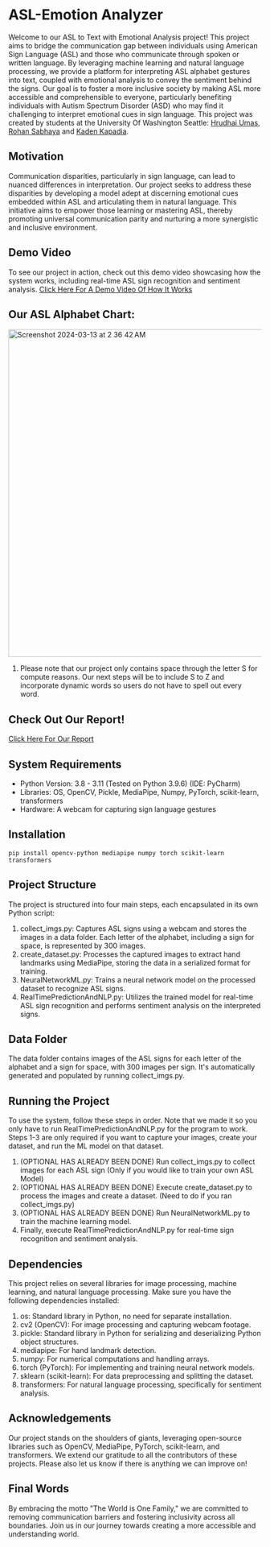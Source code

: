 # ASL-Emotion Analyzer

Welcome to our ASL to Text with Emotional Analysis project! This project aims to bridge the communication gap between individuals using American Sign Language (ASL) and those who communicate through spoken or written language. By leveraging machine learning and natural language processing, we provide a platform for interpreting ASL alphabet gestures into text, coupled with emotional analysis to convey the sentiment behind the signs. Our goal is to foster a more inclusive society by making ASL more accessible and comprehensible to everyone, particularly benefiting individuals with Autism Spectrum Disorder (ASD) who may find it challenging to interpret emotional cues in sign language. This project was created by students at the University Of Washington Seattle: [Hrudhai Umas](https://www.linkedin.com/in/hrudhai-umas/), [Rohan Sabhaya](https://www.linkedin.com/in/rohansabhaya/) and [Kaden Kapadia](https://www.linkedin.com/in/kadenkapadia/).

## Motivation
Communication disparities, particularly in sign language, can lead to nuanced differences in interpretation. Our project seeks to address these disparities by developing a model adept at discerning emotional cues embedded within ASL and articulating them in natural language. This initiative aims to empower those learning or mastering ASL, thereby promoting universal communication parity and nurturing a more synergistic and inclusive environment.

## Demo Video
To see our project in action, check out this demo video showcasing how the system works, including real-time ASL sign recognition and sentiment analysis. 
[Click Here For A Demo Video Of How It Works](https://drive.google.com/file/d/1RiwllgoBs61RuCR96shx9Km0sbDQLUYR/view?usp=sharing)

## Our ASL Alphabet Chart:
<img width="651" alt="Screenshot 2024-03-13 at 2 36 42 AM" src="https://github.com/HrudhaiUmas/ASL-Emotion-Analyzer/assets/66285882/2360551b-23c8-4d76-b032-684339f74e37">

1. Please note that our project only contains space through the letter S for compute reasons. Our next steps will be to include S to Z and incorporate dynamic words so users do not have to spell out every word.

## Check Out Our Report!
[Click Here For Our Report](https://docs.google.com/document/d/1BgsVERG-x7K5VbO3B08yguP0WZT0Ub4T4a3sbxkKbFY/edit?usp=sharing)

## System Requirements
* Python Version: 3.8 - 3.11 (Tested on Python 3.9.6) (IDE: PyCharm)
* Libraries: OS, OpenCV, Pickle, MediaPipe, Numpy, PyTorch, scikit-learn, transformers
* Hardware: A webcam for capturing sign language gestures

## Installation
`pip install opencv-python mediapipe numpy torch scikit-learn transformers`


## Project Structure
The project is structured into four main steps, each encapsulated in its own Python script:

1. collect_imgs.py: Captures ASL signs using a webcam and stores the images in a data folder. Each letter of the alphabet, including a sign for space, is represented by 300 images.
2. create_dataset.py: Processes the captured images to extract hand landmarks using MediaPipe, storing the data in a serialized format for training.
3. NeuralNetworkML.py: Trains a neural network model on the processed dataset to recognize ASL signs.
4. RealTimePredictionAndNLP.py: Utilizes the trained model for real-time ASL sign recognition and performs sentiment analysis on the interpreted signs.

## Data Folder
The data folder contains images of the ASL signs for each letter of the alphabet and a sign for space, with 300 images per sign. It's automatically generated and populated by running collect_imgs.py.

## Running the Project
To use the system, follow these steps in order. Note that we made it so you only have to run RealTimePredictionAndNLP.py for the program to work. Steps 1-3 are only required if you want to capture your images, create your dataset, and run the ML model on that dataset.

1. (OPTIONAL HAS ALREADY BEEN DONE) Run collect_imgs.py to collect images for each ASL sign (Only if you would like to train your own ASL Model)
2. (OPTIONAL HAS ALREADY BEEN DONE) Execute create_dataset.py to process the images and create a dataset. (Need to do if you ran collect_imgs.py)
3. (OPTIONAL HAS ALREADY BEEN DONE) Run NeuralNetworkML.py to train the machine learning model.
4. Finally, execute RealTimePredictionAndNLP.py for real-time sign recognition and sentiment analysis.

## Dependencies
This project relies on several libraries for image processing, machine learning, and natural language processing. Make sure you have the following dependencies installed:

1. os: Standard library in Python, no need for separate installation.
2. cv2 (OpenCV): For image processing and capturing webcam footage.
3. pickle: Standard library in Python for serializing and deserializing Python object structures.
4. mediapipe: For hand landmark detection.
5. numpy: For numerical computations and handling arrays.
6. torch (PyTorch): For implementing and training neural network models.
7. sklearn (scikit-learn): For data preprocessing and splitting the dataset.
8. transformers: For natural language processing, specifically for sentiment analysis.

## Acknowledgements
Our project stands on the shoulders of giants, leveraging open-source libraries such as OpenCV, MediaPipe, PyTorch, scikit-learn, and transformers. We extend our gratitude to all the contributors of these projects. Please also let us know if there is anything we can improve on!

## Final Words
By embracing the motto "The World is One Family," we are committed to removing communication barriers and fostering inclusivity across all boundaries. Join us in our journey towards creating a more accessible and understanding world.
